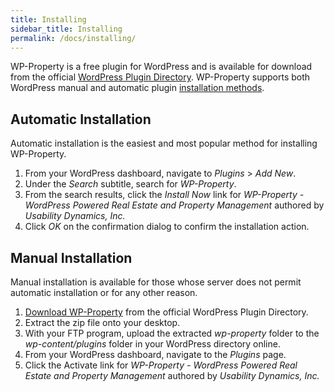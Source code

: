 ```yaml
---
title: Installing
sidebar_title: Installing
permalink: /docs/installing/
---
```


WP-Property is a free plugin for WordPress and is available for download from the official [WordPress Plugin Directory](http://wordpress.org/plugins/wp-property/). WP-Property supports both WordPress manual and automatic plugin [installation methods](https://codex.wordpress.org/Managing_Plugins#Installing_Plugins).

## Automatic Installation

Automatic installation is the easiest and most popular method for installing WP-Property.

1.  From your WordPress dashboard, navigate to _Plugins_ > _Add New_.
2.  Under the _Search_ subtitle, search for _WP-Property_.
3.  From the search results, click the _Install Now_ link for _WP-Property - WordPress Powered Real Estate and Property Management_ authored by _Usability Dynamics, Inc._
4.  Click _OK_ on the confirmation dialog to confirm the installation action.

## Manual Installation

Manual installation is available for those whose server does not permit automatic installation or for any other reason.

1.  [Download WP-Property](http://wordpress.org/plugins/wp-property/) from the official WordPress Plugin Directory.
2.  Extract the zip file onto your desktop.
3.  With your FTP program, upload the extracted _wp-property_ folder to the _wp-content/plugins_ folder in your WordPress directory online.
4.  From your WordPress dashboard, navigate to the _Plugins_ page.
5.  Click the Activate link for _WP-Property - WordPress Powered Real Estate and Property Management_ authored by _Usability Dynamics, Inc._
